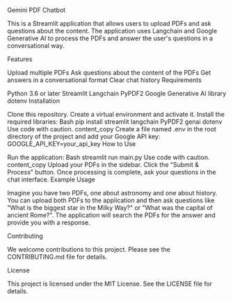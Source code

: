 Gemini PDF Chatbot

This is a Streamlit application that allows users to upload PDFs and ask questions about the content. The application uses Langchain and Google Generative AI to process the PDFs and answer the user's questions in a conversational way.

Features

Upload multiple PDFs
Ask questions about the content of the PDFs
Get answers in a conversational format
Clear chat history
Requirements

Python 3.6 or later
Streamlit
Langchain
PyPDF2
Google Generative AI library
dotenv
Installation

Clone this repository.
Create a virtual environment and activate it.
Install the required libraries:
Bash
pip install streamlit langchain PyPDF2 genai dotenv
Use code with caution.
content_copy
Create a file named .env in the root directory of the project and add your Google API key:
GOOGLE_API_KEY=your_api_key
How to Use

Run the application:
Bash
streamlit run main.py
Use code with caution.
content_copy
Upload your PDFs in the sidebar.
Click the "Submit & Process" button.
Once processing is complete, ask your questions in the chat interface.
Example Usage

Imagine you have two PDFs, one about astronomy and one about history. You can upload both PDFs to the application and then ask questions like "What is the biggest star in the Milky Way?" or "What was the capital of ancient Rome?". The application will search the PDFs for the answer and provide you with a response.

Contributing

We welcome contributions to this project. Please see the CONTRIBUTING.md file for details.

License

This project is licensed under the MIT License. See the LICENSE file for details.
